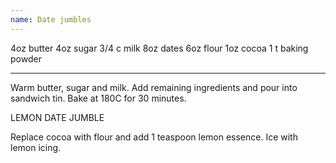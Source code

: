 ```yaml
---
name: Date jumbles
---
```


4oz butter
4oz sugar
3/4 c milk
8oz dates
6oz flour
1oz cocoa
1 t baking powder

---

Warm butter, sugar and milk.  Add remaining ingredients and pour into sandwich tin.  Bake at 180C for 30 minutes.


LEMON DATE JUMBLE

Replace cocoa with flour and add 1 teaspoon lemon essence.  Ice with lemon icing.

